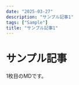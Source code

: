 ```yaml
---
date: "2025-03-27"
description: "サンプル記事1"
tags: ["Sample"]
title: "サンプル記事1"
---
```


# サンプル記事

1枚目のMDです。
